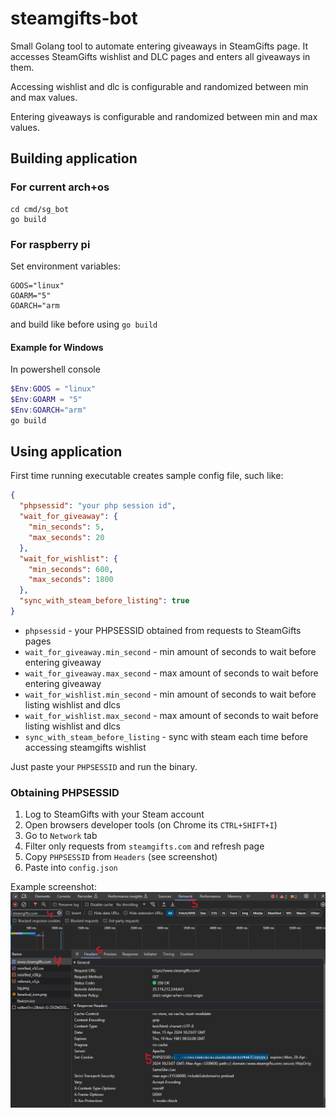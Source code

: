# steamgifts-bot
Small Golang tool to automate entering giveaways in SteamGifts page.
It accesses SteamGifts wishlist and DLC pages and enters all giveaways in them.

Accessing wishlist and dlc is configurable and randomized between min and max values.

Entering giveaways is configurable and randomized between min and max values.

## Building application
### For current arch+os
```
cd cmd/sg_bot
go build
```
### For raspberry pi
Set environment variables:
```
GOOS="linux"
GOARM="5"
GOARCH="arm
```
and build like before using `go build`
#### Example for Windows
In powershell console
```powershell
$Env:GOOS = "linux"
$Env:GOARM = "5"
$Env:GOARCH="arm"
go build
```

## Using application
First time running executable creates sample config file, such like:
```json
{
  "phpsessid": "your php session id",
  "wait_for_giveaway": {
    "min_seconds": 5,
    "max_seconds": 20
  },
  "wait_for_wishlist": {
    "min_seconds": 600,
    "max_seconds": 1800
  },
  "sync_with_steam_before_listing": true
}
```
- `phpsessid` - your PHPSESSID obtained from requests to SteamGifts pages
- `wait_for_giveaway.min_second` - min amount of seconds to wait before entering giveaway
- `wait_for_giveaway.max_second` - max amount of seconds to wait before entering giveaway
- `wait_for_wishlist.min_second` - min amount of seconds to wait before listing wishlist and dlcs
- `wait_for_wishlist.max_second` - max amount of seconds to wait before listing wishlist and dlcs
- `sync_with_steam_before_listing` - sync with steam each time before accessing steamgifts wishlist

Just paste your `PHPSESSID` and run the binary.
### Obtaining PHPSESSID
1. Log to SteamGifts with your Steam account
1. Open browsers developer tools (on Chrome its `CTRL+SHIFT+I`) 
1. Go to `Network` tab
1. Filter only requests from `steamgifts.com` and refresh page
1. Copy `PHPSESSID` from `Headers` (see screenshot)
1. Paste into `config.json`

Example screenshot:
![phpsessid](docs/readme/phpsessid.png)